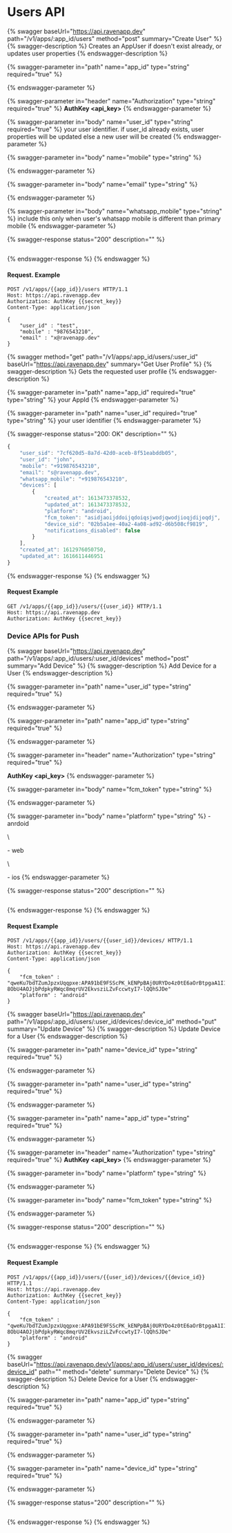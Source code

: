# Users API

{% swagger baseUrl="https://api.ravenapp.dev" path="/v1/apps/:app_id/users" method="post" summary="Create User" %}
{% swagger-description %}
Creates an AppUser if doesn't exist already, or updates user properties 
{% endswagger-description %}

{% swagger-parameter in="path" name="app_id" type="string" required="true" %}

{% endswagger-parameter %}

{% swagger-parameter in="header" name="Authorization" type="string" required="true" %}
**AuthKey <api_key>**
{% endswagger-parameter %}

{% swagger-parameter in="body" name="user_id" type="string" required="true" %}
your user identifier. if user_id already exists, user properties will be updated else a new user will be created
{% endswagger-parameter %}

{% swagger-parameter in="body" name="mobile" type="string" %}

{% endswagger-parameter %}

{% swagger-parameter in="body" name="email" type="string" %}

{% endswagger-parameter %}

{% swagger-parameter in="body" name="whatsapp_mobile" type="string" %}
include this only when user's whatsapp mobile is different than primary mobile
{% endswagger-parameter %}

{% swagger-response status="200" description="" %}
```
```
{% endswagger-response %}
{% endswagger %}

#### Request. Example

```
POST /v1/apps/{{app_id}}/users HTTP/1.1
Host: https://api.ravenapp.dev
Authorization: AuthKey {{secret_key}}
Content-Type: application/json

{
    "user_id" : "test",
    "mobile" : "9876543210",
    "email" : "x@ravenapp.dev"
}
```

{% swagger method="get" path="/v1/apps/:app_id/users/:user_id" baseUrl="https://api.ravenapp.dev" summary="Get User Profile" %}
{% swagger-description %}
Gets the requested user profile
{% endswagger-description %}

{% swagger-parameter in="path" name="app_id" required="true" type="string" %}
your AppId
{% endswagger-parameter %}

{% swagger-parameter in="path" name="user_id" required="true" type="string" %}
your user identifier
{% endswagger-parameter %}

{% swagger-response status="200: OK" description="" %}
```javascript
{
    "user_sid": "7cf620d5-8a7d-42d0-aceb-8f51eabddb05",
    "user_id": "john",
    "mobile": "+919876543210",
    "email": "s@ravenapp.dev",
    "whatsapp_mobile": "+919876543210",
    "devices": [
        {
            "created_at": 1613473378532,
            "updated_at": 1613473378532,
            "platform": "android",
            "fcm_token": "asidjaoijddoijqdoiqsjwodjqwodjioqjdijoqdj",
            "device_sid": "02b5a1ee-40a2-4a08-ad92-d6b508cf9819",
            "notifications_disabled": false
        }
    ],
    "created_at": 1612976050750,
    "updated_at": 1616611446951
}
```
{% endswagger-response %}
{% endswagger %}

#### Request Example

```
GET /v1/apps/{{app_id}}/users/{{user_id}} HTTP/1.1
Host: https://api.ravenapp.dev
Authorization: AuthKey {{secret_key}}
```

### Device APIs for Push

{% swagger baseUrl="https://api.ravenapp.dev" path="/v1/apps/:app_id/users/:user_id/devices" method="post" summary="Add Device" %}
{% swagger-description %}
Add Device for a User
{% endswagger-description %}

{% swagger-parameter in="path" name="user_id" type="string" required="true" %}

{% endswagger-parameter %}

{% swagger-parameter in="path" name="app_id" type="string" required="true" %}

{% endswagger-parameter %}

{% swagger-parameter in="header" name="Authorization" type="string" required="true" %}
 

**AuthKey <api_key>**
{% endswagger-parameter %}

{% swagger-parameter in="body" name="fcm_token" type="string" %}

{% endswagger-parameter %}

{% swagger-parameter in="body" name="platform" type="string" %}
\- anrdoid

\


\- web

\


\- ios
{% endswagger-parameter %}

{% swagger-response status="200" description="" %}
```
```
{% endswagger-response %}
{% endswagger %}

#### Request Example

```
POST /v1/apps/{{app_id}}/users/{{user_id}}/devices/ HTTP/1.1
Host: https://api.ravenapp.dev
Authorization: AuthKey {{secret_key}}
Content-Type: application/json

{
    "fcm_token" : "qweKu7bdTZumJpzxUqqpxe:APA91bE9FSScPK_kENPpBAj0URYDo4z0tE6aOrBtpgaA1I1OC7GBes1lR71EWRhavLGMzDMKPPLkUoqtvPHzCgq-8ObU4AOJjbPdpkyRWqc8mqrUV2EkvsziLZvFccwtyI7-lQQhSJDe"
    "platform" : "android"
}
```

{% swagger baseUrl="https://api.ravenapp.dev" path="/v1/apps/:app_id/users/:user_id/devices/:device_id" method="put" summary="Update Device" %}
{% swagger-description %}
Update Device for a User
{% endswagger-description %}

{% swagger-parameter in="path" name="device_id" type="string" required="true" %}

{% endswagger-parameter %}

{% swagger-parameter in="path" name="user_id" type="string" required="true" %}

{% endswagger-parameter %}

{% swagger-parameter in="path" name="app_id" type="string" required="true" %}

{% endswagger-parameter %}

{% swagger-parameter in="header" name="Authorization" type="string" required="true" %}
**AuthKey <api_key>**
{% endswagger-parameter %}

{% swagger-parameter in="body" name="platform" type="string" %}

{% endswagger-parameter %}

{% swagger-parameter in="body" name="fcm_token" type="string" %}

{% endswagger-parameter %}

{% swagger-response status="200" description="" %}
```
```
{% endswagger-response %}
{% endswagger %}

#### Request Example

```
POST /v1/apps/{{app_id}}/users/{{user_id}}/devices/{{device_id}} HTTP/1.1
Host: https://api.ravenapp.dev
Authorization: AuthKey {{secret_key}}
Content-Type: application/json

{
    "fcm_token" : "qweKu7bdTZumJpzxUqqpxe:APA91bE9FSScPK_kENPpBAj0URYDo4z0tE6aOrBtpgaA1I1OC7GBes1lR71EWRhavLGMzDMKPPLkUoqtvPHzCgq-8ObU4AOJjbPdpkyRWqc8mqrUV2EkvsziLZvFccwtyI7-lQQhSJDe"
    "platform" : "android"
}
```

{% swagger baseUrl="https://api.ravenapp.dev/v1/apps/:app_id/users/:user_id/devices/:device_id" path="" method="delete" summary="Delete Device" %}
{% swagger-description %}
Delete Device for a User
{% endswagger-description %}

{% swagger-parameter in="path" name="app_id" type="string" required="true" %}

{% endswagger-parameter %}

{% swagger-parameter in="path" name="user_id" type="string" required="true" %}

{% endswagger-parameter %}

{% swagger-parameter in="path" name="device_id" type="string" required="true" %}

{% endswagger-parameter %}

{% swagger-response status="200" description="" %}
```
```
{% endswagger-response %}
{% endswagger %}
